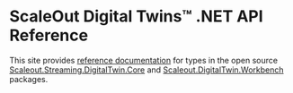 # ScaleOut Digital Twins&trade; .NET API Reference

This site provides [reference documentation](xref:Scaleout.Streaming.DigitalTwin.Core) for types in the open source [Scaleout.Streaming.DigitalTwin.Core](https://www.nuget.org/packages/Scaleout.Streaming.DigitalTwin.Core) and [Scaleout.DigitalTwin.Workbench](https://www.nuget.org/packages/Scaleout.DigitalTwin.Workbench) packages.
